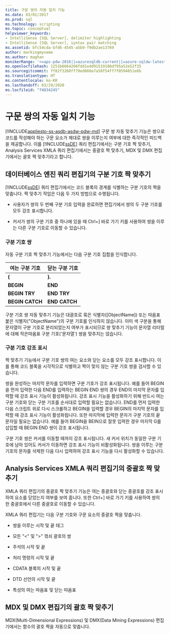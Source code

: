 ```yaml
---
title: 구문 쌍의 자동 일치 기능
ms.date: 03/01/2017
ms.prod: sql
ms.technology: scripting
ms.topic: conceptual
helpviewer_keywords:
- IntelliSense [SQL Server], delimiter highlighting
- IntelliSense [SQL Server], syntax pair matching
ms.assetid: bfc54cda-bfd6-4545-a5b9-f9db2ae13769
author: markingmyname
ms.author: maghan
monikerRange: '>=aps-pdw-2016||=azuresqldb-current||=azure-sqldw-latest||>=sql-server-2016||=sqlallproducts-allversions||>=sql-server-linux-2017||=azuresqldb-mi-current'
ms.openlocfilehash: 1251b6664266fdd1e4d91519186df95a52e52f35
ms.sourcegitcommit: ff82f3260ff79ed860a7a58f54ff7f0594851e6b
ms.translationtype: HT
ms.contentlocale: ko-KR
ms.lasthandoff: 03/29/2020
ms.locfileid: "74834245"
---
```

# <a name="automatic-matching-of-syntax-pairs"></a>구문 쌍의 자동 일치 기능
[!INCLUDE[appliesto-ss-asdb-asdw-pdw-md](../../includes/appliesto-ss-asdb-asdw-pdw-md.md)]
  구문 쌍 자동 맞추기 기능은 쌍으로 코드를 작성해야 하는 구문 요소가 제대로 쌍을 이루는지 여부에 대한 즉각적인 피드백을 제공합니다. 이를 [!INCLUDE[ssDE](../../includes/ssde-md.md)] 쿼리 편집기에서는 구분 기호 짝 맞추기, Analysis Services XMLA 쿼리 편집기에서는 중괄호 짝 맞추기, MDX 및 DMX 편집기에서는 괄호 짝 맞추기라고 합니다.  
  
## <a name="database-engine-query-editor-delimiter-matching"></a>데이터베이스 엔진 쿼리 편집기의 구분 기호 짝 맞추기  
 [!INCLUDE[ssDE](../../includes/ssde-md.md)] 쿼리 편집기에서는 코드 블록의 경계를 식별하는 구분 기호의 짝을 맞춥니다. 짝 맞추기 작업은 다음 두 가지 방법으로 수행됩니다.  
  
-   사용자가 쌍의 두 번째 구분 기호 입력을 완료하면 편집기에서 쌍의 두 구분 기호를 모두 강조 표시합니다.  
  
-   커서가 쌍의 구분 기호 중 하나에 있을 때 Ctrl+] 바로 가기 키를 사용하여 쌍을 이루는 다른 구분 기호로 이동할 수 있습니다.  
  
### <a name="delimiter-pairs"></a>구분 기호 쌍  
 자동 구분 기호 짝 맞추기 기능에서는 다음 구분 기호 집합을 인식합니다.  
  
|여는 구분 기호|닫는 구분 기호|  
|--------------------|-----------------------|  
|**(**|**).**|  
|**BEGIN**|**END**|  
|**BEGIN TRY**|**END TRY**|  
|**BEGIN CATCH**|**END CATCH**|  
  
 구분 기호 쌍 자동 맞추기 기능은 대괄호로 묶은 식별자([ObjectName]) 또는 따옴표 붙은 식별자("ObjectName")의 구분 기호를 인식하지 않습니다. 이미 색 구분을 통해 문자열이 구분 기호로 분리되었는지 여부가 표시되므로 쌍 맞추기 기능이 문자열 리터럴에 대해 작은따옴표 구분 기호('문자열') 쌍을 맞추지는 않습니다.  
  
### <a name="delimiter-highlighting"></a>구분 기호 강조 표시  
 짝 맞추기 기능에서 구분 기호 쌍의 여는 요소와 닫는 요소를 모두 강조 표시합니다. 이를 통해 코드 블록을 시각적으로 식별하고 짝이 맞지 않는 구분 기호 쌍을 검사할 수 있습니다.  
  
 쌍을 완성하는 마지막 문자를 입력하면 구분 기호가 강조 표시됩니다. 예를 들어 BEGIN을 먼저 입력한 다음 END를 입력하는 BEGIN END 쌍의 경우 END의 마지막 문자를 입력할 때 강조 표시 기능이 활성화됩니다. 강조 표시 기능을 활성화하기 위해 반드시 여는 구분 기호와 닫는 구분 기호를 순서대로 입력할 필요는 없습니다. END를 먼저 입력한 다음 스크립트 위로 다시 스크롤하고 BEGIN을 입력할 경우 BEGIN의 마지막 문자를 입력할 때 강조 표시 기능이 활성화됩니다. 또한 마지막에 입력한 문자가 구분 기호의 끝 문자일 필요는 없습니다. 예를 들어 BEGIN을 BEIN으로 잘못 입력한 경우 마지막 G를 삽입할 때 BEGIN END 쌍이 강조 표시됩니다.  
  
 구분 기호 쌍은 커서를 이동할 때까지 강조 표시됩니다. 새 커서 위치가 동일한 구분 기호에 남아 있어도 커서가 이동하면 강조 표시 기능이 비활성화됩니다. 쌍을 이루는 구분 기호의 문자를 삭제한 다음 다시 입력하여 강조 표시 기능을 다시 활성화할 수 있습니다.  
  
## <a name="analysis-services-xmla-query-editor-brace-matching"></a>Analysis Services XMLA 쿼리 편집기의 중괄호 짝 맞추기  
 XMLA 쿼리 편집기의 중괄호 짝 맞추기 기능은 여는 중괄호와 닫는 중괄호를 강조 표시하여 요소를 닫았는지 여부를 보여 줍니다. 또한 Ctrl+] 바로 가기 키를 사용하여 쌍의 한 중괄호에서 다른 중괄호로 이동할 수 있습니다.  
  
 XMLA 쿼리 편집기는 다음 구분 기호와 구문 요소의 중괄호 짝을 맞춥니다.  
  
-   쌍을 이루는 시작 및 끝 태그  
  
-   모든 "\<" 및 ">" 꺾쇠 괄호의 쌍  
  
-   주석의 시작 및 끝  
  
-   처리 명령의 시작 및 끝  
  
-   CDATA 블록의 시작 및 끝  
  
-   DTD 선언의 시작 및 끝  
  
-   특성의 여는 따옴표 및 닫는 따옴표  
  
## <a name="mdx-and-dmx-editor-parenthesis-matching"></a>MDX 및 DMX 편집기의 괄호 짝 맞추기  
 MDX(Multi-Dimensional Expressions) 및 DMX(Data Mining Expressions) 편집기에서는 함수의 괄호 짝을 자동으로 맞춥니다.
